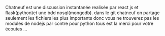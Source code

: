 Chatneuf est une discussion instantanée realisée par react js et flask(python)et une bdd nosql(mongodb).
dans le git chatneuf on partage seulement les fichiers les plus importants donc vous ne trouverez pas les modules de nodejs
par contre pour python tous est la
merci pour votre écoutes ...
